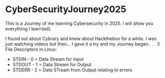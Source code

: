 # CyberSecurityJourney2025
This is a Journey of me learning Cybersecurity in 2025. I will show you everything I learn(ed).

I found out about Cybrary and knew about Hackthebox for a while. I was just watching videos but then... I gave it a try and my Journey began..
.
.
3 File Descriptors in Linux:
* STDIN - 0 = Data Stream for Input
* STDOUT - 1 = Data Stream for Output
* STDERR - 2 = Data STream from Output relating to errors
